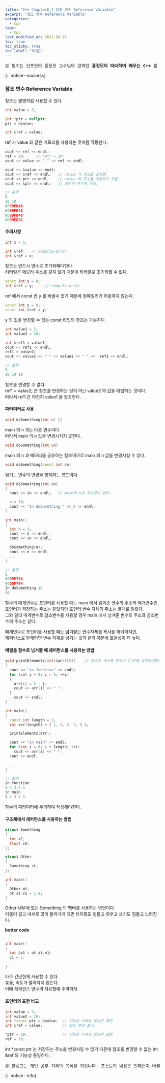 ```yaml
---
title: "C++ Chapter6_7 참조 변수 Reference Variable"
excerpt: "참조 변수 Reference Variable"
categories:
  - Cpp
tags:
  - Cpp
last_modified_at: 2021-08-26
toc: true
toc_sticky: true
toc_label: "목차👀"
---
```


<pre>본 필기는 인프런의 홍정모 교수님의 강의인 <b>홍정모의 따라하며 배우는 C++</b> 를 듣고 작성합니다.</pre>{: .notice--success}

### 참조 변수 Reference Variable
참조는 별명처럼 사용할 수 있다.
```cpp
int value = 5;

int *ptr = nullptr;	  
ptr = &value;

int &ref = value;		
```
ref 가 value 와 같은 메모리를 사용하는 것처럼 작동한다.    

```cpp
cout << ref << endl;
ref = 10;     // *ptr = 10;
cout << value << " " << ref << endl;

cout << &value << endl;	
cout << &ref << endl;   // value 의 주소를 공유함.
cout << ptr << endl;    // value 의 주소를 저장하고 있음.
cout << &ptr << endl;   // 포인터 변수의 주소.

// 출력
5
10 10
0099FB48
0099FB48
0099FB48
0099FB3C
```

#### 주의사항
```cpp
int x = 5;

int &ref;   // compile-error
int &ref = x;
```
참조는 반드시 변수로 초기화해야한다.    
리터럴은 메모리 주소를 갖지 않기 때문에 리터럴로 초기화할 수 없다.

```cpp
const int y = 8;
int &ref = y;	  // compile-error
```
ref 에서 const 인 y 를 바꿀수 있기 때문에 컴파일러가 허용하지 않는다.

```cpp
const int y = 8;
const int &ref = y;	
```
y 의 값을 변경할 수 없는 const 타입의 참조는 가능하다.

```cpp
int value1 = 5;
int value2 = 10;

int &ref1 = value1;
cout << ref1 << endl;
ref1 = value2;		
cout << value2 << " " << value1 << " " <<  ref1 << endl;

// 출력
5
10 10 10
```
참조를 변경할 수 없다.    
ref1 = value2; 은 참조를 변경하는 것이 아닌 value2 의 값을 대입하는 것이다.    
따라서 ref1 은 여전히 value1 을 참조한다.

#### 파라미터로 사용
```cpp
void doSomething(int n)	{}
```
main 의 n 과는 다른 변수이다.     
따라서 main 의 n 값을 변경시키지 못한다.

```cpp
void doSomething(int &n)	
```
main 의 n 과 메모리를 공유하는 참조이므로 main 의 n 값을 변경시킬 수 있다.

```cpp
void doSomething(const int &n)	
```
넘기는 변수의 변경을 방지하는 코드이다.

```cpp
void doSomething(int &n)
{
  cout << &n << endl;	// main의 n과 주소값이 같다.

  n = 10;
  cout << "In doSomething " << n << endl;
}

int main()
{
  int n = 5;
  cout << n << endl;
  cout << &n << endl;

  doSomething(n);
  cout << n << endl;
  ...
}

// 출력
5
00D5F794
00D5F794
In doSomething 10
10
```
함수의 매개변수로 포인터를 사용할 때는 main 에서 넘겨준 변수의 주소와 매개변수인 포인터가 저장하는 주소는 같았지만 포인터 변수 자체의 주소는 별개로 달랐다.    
그와 달리 매개변수로 참조변수를 사용할 경우 main 에서 넘겨준 변수의 주소와 참조변수의 주소는 같다.

매개변수로 포인터를 사용할 때는 넘겨받는 변수자체를 복사를 해야하지만,    
레퍼런스로 받게되면 변수 자체를 넘기는 것과 같기 때문에 효율성이 더 높다.

#### 배열을 함수로 넘겨줄 때 레퍼런스를 사용하는 방법
```cpp
void printElements(int(&arr)[5])    // 원소의 개수를 반드시 []안에 넣어줘야한다.
{
  cout << "in function" << endl;
  for (int i = 0; i < 5; ++i)
  {
    arr[i] = 5 - i;
    cout << arr[i] << " ";
  }
    cout << endl;
} 

int main()
{
  const int length = 5;
  int arr[length] = { 1, 2, 3, 4, 5 };

  printElements(arr);

  cout << "in main" << endl;
  for (int i = 0; i < length; ++i)
    cout << arr[i] << " ";
  cout << endl;

  ...
}

// 출력
in function
5 4 3 2 1
in main
5 4 3 2 1
```
함수의 파라미터에 주의하여 작성해야한다.

#### 구조체에서 레퍼런스를 사용하는 방법
```cpp
struct Something
{
  int v1;
  float v2;
};

struct Other
{
  Something st;
};

int main()
{
  Other ot;
  ot.st.v1 = 1.0;	
}
```
Other 내부에 있는 Something 의 멤버를 사용하는 방법이다.    
이름이 길고 내부로 많이 들어가게 되면 타이핑도 힘들고 외우고 쓰기도 힘들고 느려진다.

**better code**
```cpp
...
int main()
{
  int &v1 = ot.st.v1;	
  v1 = 1;			
  ...
}
```
아주 간단한게 사용할 수 있다.    
효율, 속도가 떨어지지 않는다.    
이때 레퍼런스 변수의 자료형에 주의하자.

#### 포인터와 표현 비교
```cpp
int value = 5;
int value2 = 10;
int *const ptr = &value;  // 기능상 아래와 동일한 표현
int &ref = value;         // 참조 변경 불가.

*ptr = 10;                // 기능상 아래와 동일한 표현
ref = 10;
```
int *const ptr 는 저장하는 주소를 변경시킬 수 없기 때문에 참조를 변경할 수 없는 int &ref 와 기능상 동일하다.

<pre>본 블로그는 개인 공부 기록의 목적을 가집니다. 포스트의 내용은 언제든지 바뀔 수 있습니다.</pre>{: .notice--info}